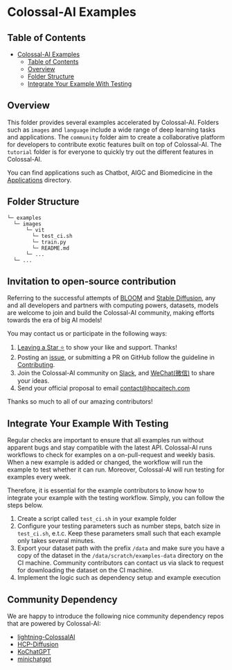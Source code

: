 # Colossal-AI Examples

## Table of Contents

- [Colossal-AI Examples](#colossal-ai-examples)
  - [Table of Contents](#table-of-contents)
  - [Overview](#overview)
  - [Folder Structure](#folder-structure)
  - [Integrate Your Example With Testing](#integrate-your-example-with-testing)

## Overview

This folder provides several examples accelerated by Colossal-AI.
Folders such as `images` and `language` include a wide range of deep learning tasks and applications.
The `community` folder aim to create a collaborative platform for developers to contribute exotic features built on top of Colossal-AI.
The `tutorial` folder is for everyone to quickly try out the different features in Colossal-AI.

You can find applications such as Chatbot, AIGC and Biomedicine in the [Applications](https://github.com/hpcaitech/ColossalAI/tree/main/applications) directory.

## Folder Structure

```text
└─ examples
  └─ images
      └─ vit
        └─ test_ci.sh
        └─ train.py
        └─ README.md
      └─ ...
  └─ ...
```
## Invitation to open-source contribution
Referring to the successful attempts of [BLOOM](https://bigscience.huggingface.co/) and [Stable Diffusion](https://en.wikipedia.org/wiki/Stable_Diffusion), any and all developers and partners with computing powers, datasets, models are welcome to join and build the Colossal-AI community, making efforts towards the era of big AI models!

You may contact us or participate in the following ways:
1. [Leaving a Star ⭐](https://github.com/hpcaitech/ColossalAI/stargazers) to show your like and support. Thanks!
2. Posting an [issue](https://github.com/hpcaitech/ColossalAI/issues/new/choose), or submitting a PR on GitHub follow the guideline in [Contributing](https://github.com/hpcaitech/ColossalAI/blob/main/CONTRIBUTING.md).
3. Join the Colossal-AI community on
[Slack](https://github.com/hpcaitech/public_assets/tree/main/colossalai/contact/slack),
and [WeChat(微信)](https://raw.githubusercontent.com/hpcaitech/public_assets/main/colossalai/img/WeChat.png "qrcode") to share your ideas.
4. Send your official proposal to email contact@hpcaitech.com

Thanks so much to all of our amazing contributors!

## Integrate Your Example With Testing

Regular checks are important to ensure that all examples run without apparent bugs and stay compatible with the latest API.
Colossal-AI runs workflows to check for examples on a on-pull-request and weekly basis.
When a new example is added or changed, the workflow will run the example to test whether it can run.
Moreover, Colossal-AI will run testing for examples every week.

Therefore, it is essential for the example contributors to know how to integrate your example with the testing workflow. Simply, you can follow the steps below.

1. Create a script called `test_ci.sh` in your example folder
2. Configure your testing parameters such as number steps, batch size in `test_ci.sh`, e.t.c. Keep these parameters small such that each example only takes several minutes.
3. Export your dataset path with the prefix `/data` and make sure you have a copy of the dataset in the `/data/scratch/examples-data` directory on the CI machine. Community contributors can contact us via slack to request for downloading the dataset on the CI machine.
4. Implement the logic such as dependency setup and example execution

## Community Dependency
We are happy to introduce the following nice community dependency repos that are powered by Colossal-AI:
- [lightning-ColossalAI](https://github.com/Lightning-AI/lightning)
- [HCP-Diffusion](https://github.com/7eu7d7/HCP-Diffusion)
- [KoChatGPT](https://github.com/airobotlab/KoChatGPT)
- [minichatgpt](https://github.com/juncongmoo/minichatgpt)

